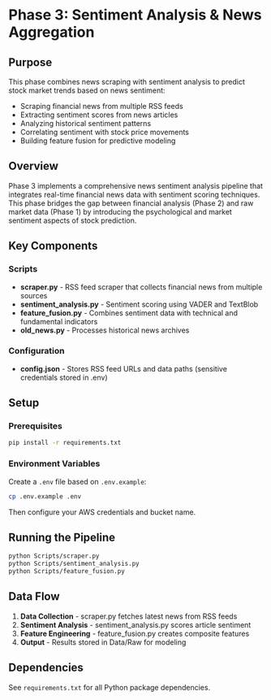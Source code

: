 # Phase 3: Sentiment Analysis & News Aggregation

## Purpose

This phase combines news scraping with sentiment analysis to predict stock market trends based on news sentiment:

- Scraping financial news from multiple RSS feeds
- Extracting sentiment scores from news articles
- Analyzing historical sentiment patterns
- Correlating sentiment with stock price movements
- Building feature fusion for predictive modeling

## Overview

Phase 3 implements a comprehensive news sentiment analysis pipeline that integrates real-time financial news data with sentiment scoring techniques. This phase bridges the gap between financial analysis (Phase 2) and raw market data (Phase 1) by introducing the psychological and market sentiment aspects of stock prediction.

## Key Components

### Scripts

- **scraper.py** - RSS feed scraper that collects financial news from multiple sources
- **sentiment_analysis.py** - Sentiment scoring using VADER and TextBlob
- **feature_fusion.py** - Combines sentiment data with technical and fundamental indicators
- **old_news.py** - Processes historical news archives

### Configuration

- **config.json** - Stores RSS feed URLs and data paths (sensitive credentials stored in .env)

## Setup

### Prerequisites

```bash
pip install -r requirements.txt
```

### Environment Variables

Create a `.env` file based on `.env.example`:

```bash
cp .env.example .env
```

Then configure your AWS credentials and bucket name.

## Running the Pipeline

```bash
python Scripts/scraper.py
python Scripts/sentiment_analysis.py
python Scripts/feature_fusion.py
```

## Data Flow

1. **Data Collection** - scraper.py fetches latest news from RSS feeds
2. **Sentiment Analysis** - sentiment_analysis.py scores article sentiment
3. **Feature Engineering** - feature_fusion.py creates composite features
4. **Output** - Results stored in Data/Raw for modeling

## Dependencies

See `requirements.txt` for all Python package dependencies.
